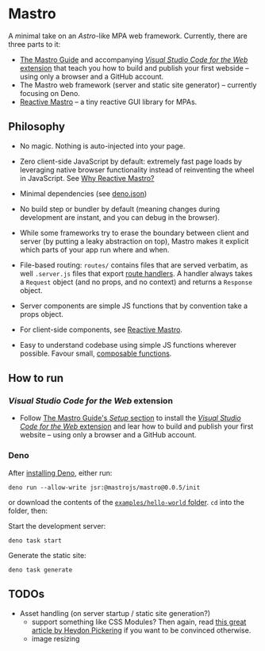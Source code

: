 # Mastro

A *m*inimal take on an *Astro*-like MPA web framework. Currently, there are three parts to it:

- [The Mastro Guide](https://mastrojs.github.io/) and accompanying [_Visual Studio Code for the Web_ extension](https://marketplace.visualstudio.com/items?itemName=mastro.mastro-vscode-extension) that teach you how to build and publish your first webside – using only a browser and a GitHub account.
- The Mastro web framework (server and static site generator) – currently focusing on Deno.
- [Reactive Mastro](https://mastrojs.github.io/reactive/) – a tiny reactive GUI library for MPAs.


## Philosophy

- No magic. Nothing is auto-injected into your page.

- Zero client-side JavaScript by default: extremely fast page loads by leveraging native browser functionality instead of reinventing the wheel in JavaScript. See [Why Reactive Mastro?](https://mastrojs.github.io/reactive/why-reactive-mastro/)

- Minimal dependencies (see [deno.json](deno.json))

- No build step or bundler by default (meaning changes during development are instant, and you can debug in the browser).

- While some frameworks try to erase the boundary between client and server (by putting a leaky abstraction on top), Mastro makes it explicit which parts of your app run where and when.

- File-based routing: `routes/` contains files that are served verbatim, as well `.server.js` files that export [route handlers](https://blog.val.town/blog/the-api-we-forgot-to-name/). A handler always takes a `Request` object (and no props, and no context) and returns a `Response` object.

- Server components are simple JS functions that by convention take a props object.

- For client-side components, see [Reactive Mastro](https://mastrojs.github.io/reactive/).

- Easy to understand codebase using simple JS functions wherever possible. Favour small, [composable functions](https://mb21.github.io/blog/2021/09/11/composable-abstractions.html).


## How to run

### _Visual Studio Code for the Web_ extension

- Follow [The Mastro Guide's _Setup_ section](https://mastrojs.github.io/guides/setup/) to install the [_Visual Studio Code for the Web_ extension](https://marketplace.visualstudio.com/items?itemName=mastro.mastro-vscode-extension) and lear how to build and publish your first website – using only a browser and a GitHub account.

### Deno

After [installing Deno](https://docs.deno.com/runtime/getting_started/installation/), either run:

    deno run --allow-write jsr:@mastrojs/mastro@0.0.5/init

or download the contents of the [`examples/hello-world` folder](examples/hello-world/). `cd` into the folder, then:

Start the development server:

    deno task start

Generate the static site:

    deno task generate


## TODOs

- Asset handling (on server startup / static site generation?)
  - support something like CSS Modules? Then again, read [this great article by Heydon Pickering](https://www.smashingmagazine.com/2016/11/css-inheritance-cascade-global-scope-new-old-worst-best-friends/) if you want to be convinced otherwise.
  - image resizing
